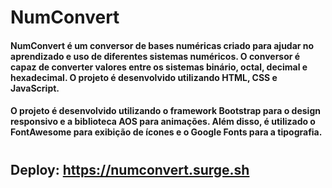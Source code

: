# NumConvert

#### NumConvert é um conversor de bases numéricas criado para ajudar no aprendizado e uso de diferentes sistemas numéricos. O conversor é capaz de converter valores entre os sistemas binário, octal, decimal e hexadecimal. O projeto é desenvolvido utilizando HTML, CSS e JavaScript.

#### O projeto é desenvolvido utilizando o framework Bootstrap para o design responsivo e a biblioteca AOS para animações. Além disso, é utilizado o FontAwesome para exibição de ícones e o Google Fonts para a tipografia.

#

## Deploy: https://numconvert.surge.sh